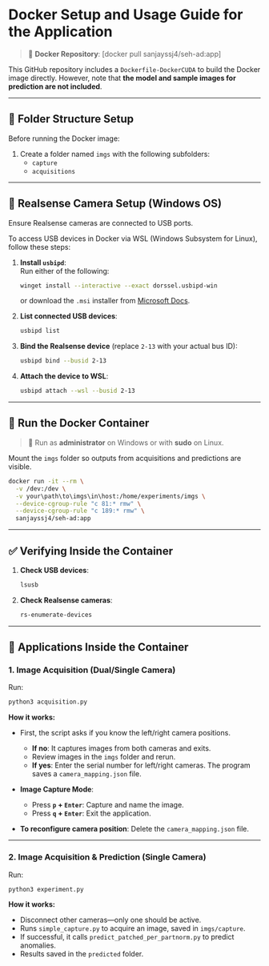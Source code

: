 
# Docker Setup and Usage Guide for the Application

> 🚀 **Docker Repository**: [docker pull sanjayssj4/seh-ad:app]

This GitHub repository includes a `Dockerfile-DockerCUDA` to build the Docker image directly. However, note that **the model and sample images for prediction are not included**.

---

## 📁 Folder Structure Setup

Before running the Docker image:

1. Create a folder named `imgs` with the following subfolders:
   - `capture`
   - `acquisitions`

---

## 🔌 Realsense Camera Setup (Windows OS)

Ensure Realsense cameras are connected to USB ports.

To access USB devices in Docker via WSL (Windows Subsystem for Linux), follow these steps:

1. **Install `usbipd`**:  
   Run either of the following:
   ```bash
   winget install --interactive --exact dorssel.usbipd-win
   ```
   or download the `.msi` installer from [Microsoft Docs](https://learn.microsoft.com/en-us/windows/wsl/connect-usb).

2. **List connected USB devices**:
   ```bash
   usbipd list
   ```

3. **Bind the Realsense device** (replace `2-13` with your actual bus ID):
   ```bash
   usbipd bind --busid 2-13
   ```

4. **Attach the device to WSL**:
   ```bash
   usbipd attach --wsl --busid 2-13
   ```

---

## 🐳 Run the Docker Container

> 🛑 Run as **administrator** on Windows or with **sudo** on Linux.

Mount the `imgs` folder so outputs from acquisitions and predictions are visible.

```bash
docker run -it --rm \
  -v /dev:/dev \
  -v your\path\to\imgs\in\host:/home/experiments/imgs \
  --device-cgroup-rule "c 81:* rmw" \
  --device-cgroup-rule "c 189:* rmw" \
  sanjayssj4/seh-ad:app
```

---

## ✅ Verifying Inside the Container

1. **Check USB devices**:
   ```bash
   lsusb
   ```

2. **Check Realsense cameras**:
   ```bash
   rs-enumerate-devices
   ```

---

## 📸 Applications Inside the Container

### 1. **Image Acquisition** (Dual/Single Camera)

Run:
```bash
python3 acquisition.py
```

**How it works:**

- First, the script asks if you know the left/right camera positions.
  - **If no**: It captures images from both cameras and exits.
  - Review images in the `imgs` folder and rerun.
  - **If yes**: Enter the serial number for left/right cameras. The program saves a `camera_mapping.json` file.

- **Image Capture Mode**:
  - Press **`p` + `Enter`**: Capture and name the image.
  - Press **`q` + `Enter`**: Exit the application.

- **To reconfigure camera position**:  Delete the  `camera_mapping.json` file.
---

### 2. **Image Acquisition & Prediction** (Single Camera)

Run:
```bash
python3 experiment.py
```

**How it works:**

- Disconnect other cameras—only one should be active.
- Runs `simple_capture.py` to acquire an image, saved in `imgs/capture`.
- If successful, it calls `predict_patched_per_partnorm.py` to predict anomalies.
- Results saved in the `predicted` folder.

